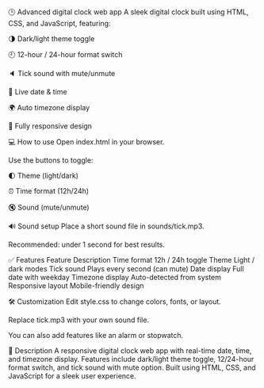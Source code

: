 🕒 Advanced digital clock web app
A sleek digital clock built using HTML, CSS, and JavaScript, featuring:

🌗 Dark/light theme toggle

🕘 12-hour / 24-hour format switch

🔈 Tick sound with mute/unmute

📅 Live date & time

🌍 Auto timezone display

📱 Fully responsive design

💻 How to use
Open index.html in your browser.

Use the buttons to toggle:

🌓 Theme (light/dark)

⏰ Time format (12h/24h)

🔇 Sound (mute/unmute)

🔊 Sound setup
Place a short sound file in sounds/tick.mp3.

Recommended: under 1 second for best results.

✅ Features
Feature	Description
Time format	12h / 24h toggle
Theme	Light / dark modes
Tick sound	Plays every second (can mute)
Date display	Full date with weekday
Timezone display	Auto-detected from system
Responsive layout	Mobile-friendly design

🛠️ Customization
Edit style.css to change colors, fonts, or layout.

Replace tick.mp3 with your own sound file.

You can also add features like an alarm or stopwatch.

📘 Description
A responsive digital clock web app with real-time date, time, and timezone display. Features include dark/light theme toggle, 12/24-hour format switch, and tick sound with mute option. Built using HTML, CSS, and JavaScript for a sleek user experience.
